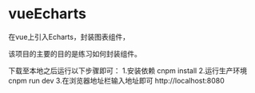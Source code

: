 # vueEcharts
在vue上引入Echarts，封装图表组件，

该项目的主要的目的是练习如何封装组件。

下载至本地之后运行以下步骤即可：
1.安装依赖
cnpm install
2.运行生产环境
cnpm run dev
3.在浏览器地址栏输入地址即可
http://localhost:8080
